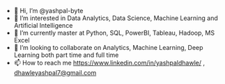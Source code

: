- 👋 Hi, I’m @yashpal-byte
- 👀 I’m interested in Data Analytics, Data Science, Machine Learning and Artificial Intelligence
- 🌱 I’m currently master at Python, SQL, PowerBI, Tableau, Hadoop, MS Excel
- 💞️ I’m looking to collaborate on Analytics, Machine Learning, Deep Learning both part time and full time
- 📫 How to reach me https://www.linkedin.com/in/yashpaldhawle/ , dhawleyashpal7@gmail.com

<!---
yashpal-byte/yashpal-byte is a ✨ special ✨ repository because its `README.md` (this file) appears on your GitHub profile.
You can click the Preview link to take a look at your changes.
--->
